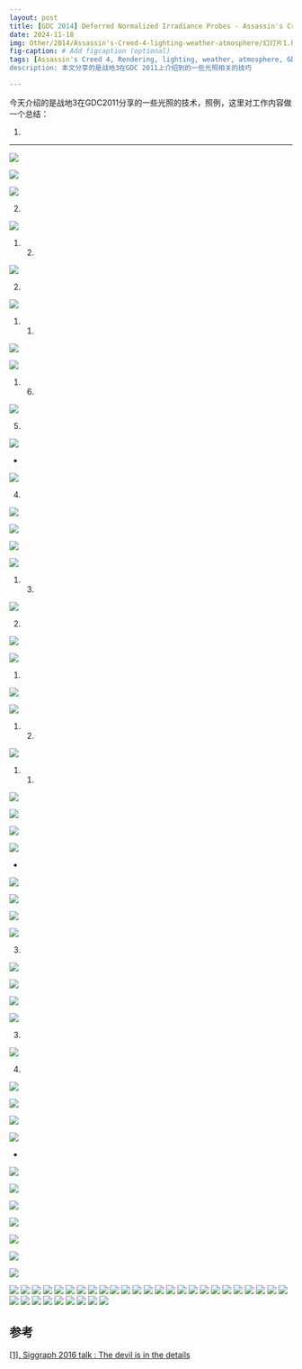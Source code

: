 ```yaml
---
layout: post
title: [GDC 2014] Deferred Normalized Irradiance Probes - Assassin's Creed 4
date: 2024-11-18
img: Other/2014/Assassin's-Creed-4-lighting-weather-atmosphere/幻灯片1.PNG # Add image post (optional)
fig-caption: # Add figcaption (optional)
tags: [Assassin's Creed 4, Rendering, lighting, weather, atmosphere, GDC, 2014]
description: 本文分享的是战地3在GDC 2011上介绍到的一些光照相关的技巧

---
```


今天介绍的是战地3在GDC2011分享的一些光照的技术，照例，这里对工作内容做一个总结：

1. 

---

![](https://gerigory.github.io/assets/img/Other/2014/Assassin's-Creed-4-lighting-weather-atmosphere/幻灯片2.PNG)



![](https://gerigory.github.io/assets/img/Other/2014/Assassin's-Creed-4-lighting-weather-atmosphere/幻灯片3.PNG)



![](https://gerigory.github.io/assets/img/Other/2014/Assassin's-Creed-4-lighting-weather-atmosphere/幻灯片4.PNG)

2. 

![](https://gerigory.github.io/assets/img/Other/2014/Assassin's-Creed-4-lighting-weather-atmosphere/幻灯片5.PNG)

1. 2. 

![](https://gerigory.github.io/assets/img/Other/2014/Assassin's-Creed-4-lighting-weather-atmosphere/幻灯片6.PNG)

2. 

![](https://gerigory.github.io/assets/img/Other/2014/Assassin's-Creed-4-lighting-weather-atmosphere/幻灯片7.PNG)

1. 1. 

![](https://gerigory.github.io/assets/img/Other/2014/Assassin's-Creed-4-lighting-weather-atmosphere/幻灯片8.PNG)



![](https://gerigory.github.io/assets/img/Other/2014/Assassin's-Creed-4-lighting-weather-atmosphere/幻灯片9.PNG)

1. 6. 

![](https://gerigory.github.io/assets/img/Other/2014/Assassin's-Creed-4-lighting-weather-atmosphere/幻灯片10.PNG)

5. 

![](https://gerigory.github.io/assets/img/Other/2014/Assassin's-Creed-4-lighting-weather-atmosphere/幻灯片11.PNG)

- 

![](https://gerigory.github.io/assets/img/Other/2014/Assassin's-Creed-4-lighting-weather-atmosphere/幻灯片12.PNG)

4. 

![](https://gerigory.github.io/assets/img/Other/2014/Assassin's-Creed-4-lighting-weather-atmosphere/幻灯片13.PNG)

![](https://gerigory.github.io/assets/img/Other/2014/Assassin's-Creed-4-lighting-weather-atmosphere/幻灯片14.PNG)



![](https://gerigory.github.io/assets/img/Other/2014/Assassin's-Creed-4-lighting-weather-atmosphere/幻灯片15.PNG)



![](https://gerigory.github.io/assets/img/Other/2014/Assassin's-Creed-4-lighting-weather-atmosphere/幻灯片16.PNG)

1. 3. 

![](https://gerigory.github.io/assets/img/Other/2014/Assassin's-Creed-4-lighting-weather-atmosphere/幻灯片17.PNG)

2. 

![](https://gerigory.github.io/assets/img/Other/2014/Assassin's-Creed-4-lighting-weather-atmosphere/幻灯片18.PNG)

![](https://gerigory.github.io/assets/img/Other/2014/Assassin's-Creed-4-lighting-weather-atmosphere/幻灯片19.PNG)

1. 

![](https://gerigory.github.io/assets/img/Other/2014/Assassin's-Creed-4-lighting-weather-atmosphere/幻灯片20.PNG)

![](https://gerigory.github.io/assets/img/Other/2014/Assassin's-Creed-4-lighting-weather-atmosphere/幻灯片21.PNG)

1. 2. 

![](https://gerigory.github.io/assets/img/Other/2014/Assassin's-Creed-4-lighting-weather-atmosphere/幻灯片22.PNG)

1. 1. 

![](https://gerigory.github.io/assets/img/Other/2014/Assassin's-Creed-4-lighting-weather-atmosphere/幻灯片23.PNG)



![](https://gerigory.github.io/assets/img/Other/2014/Assassin's-Creed-4-lighting-weather-atmosphere/幻灯片24.PNG)

![](https://gerigory.github.io/assets/img/Other/2014/Assassin's-Creed-4-lighting-weather-atmosphere/幻灯片25.PNG)



![](https://gerigory.github.io/assets/img/Other/2014/Assassin's-Creed-4-lighting-weather-atmosphere/幻灯片26.PNG)

- 

![](https://gerigory.github.io/assets/img/Other/2014/Assassin's-Creed-4-lighting-weather-atmosphere/幻灯片27.PNG)

![](https://gerigory.github.io/assets/img/Other/2014/Assassin's-Creed-4-lighting-weather-atmosphere/幻灯片28.PNG)



![](https://gerigory.github.io/assets/img/Other/2014/Assassin's-Creed-4-lighting-weather-atmosphere/幻灯片29.PNG)



![](https://gerigory.github.io/assets/img/Other/2014/Assassin's-Creed-4-lighting-weather-atmosphere/幻灯片30.PNG)

3. 

![](https://gerigory.github.io/assets/img/Other/2014/Assassin's-Creed-4-lighting-weather-atmosphere/幻灯片31.PNG)

![](https://gerigory.github.io/assets/img/Other/2014/Assassin's-Creed-4-lighting-weather-atmosphere/幻灯片32.PNG)



![](https://gerigory.github.io/assets/img/Other/2014/Assassin's-Creed-4-lighting-weather-atmosphere/幻灯片33.PNG)



![](https://gerigory.github.io/assets/img/Other/2014/Assassin's-Creed-4-lighting-weather-atmosphere/幻灯片34.PNG)

3. 

![](https://gerigory.github.io/assets/img/Other/2014/Assassin's-Creed-4-lighting-weather-atmosphere/幻灯片35.PNG)

4. 

![](https://gerigory.github.io/assets/img/Other/2014/Assassin's-Creed-4-lighting-weather-atmosphere/幻灯片36.PNG)



![](https://gerigory.github.io/assets/img/Other/2014/Assassin's-Creed-4-lighting-weather-atmosphere/幻灯片37.PNG)

 

![](https://gerigory.github.io/assets/img/Other/2014/Assassin's-Creed-4-lighting-weather-atmosphere/幻灯片38.PNG)

![](https://gerigory.github.io/assets/img/Other/2014/Assassin's-Creed-4-lighting-weather-atmosphere/幻灯片39.PNG)

- 

![](https://gerigory.github.io/assets/img/Other/2014/Assassin's-Creed-4-lighting-weather-atmosphere/幻灯片40.PNG)

![](https://gerigory.github.io/assets/img/Other/2014/Assassin's-Creed-4-lighting-weather-atmosphere/幻灯片41.PNG)

![](https://gerigory.github.io/assets/img/Other/2014/Assassin's-Creed-4-lighting-weather-atmosphere/幻灯片42.PNG)

![](https://gerigory.github.io/assets/img/Other/2014/Assassin's-Creed-4-lighting-weather-atmosphere/幻灯片43.PNG)

![](https://gerigory.github.io/assets/img/Other/2014/Assassin's-Creed-4-lighting-weather-atmosphere/幻灯片44.PNG)

![](https://gerigory.github.io/assets/img/Other/2014/Assassin's-Creed-4-lighting-weather-atmosphere/幻灯片45.PNG)



![](https://gerigory.github.io/assets/img/Other/2014/Assassin's-Creed-4-lighting-weather-atmosphere/幻灯片46.PNG)

![](https://gerigory.github.io/assets/img/Other/2014/Assassin's-Creed-4-lighting-weather-atmosphere/幻灯片47.PNG)
![](https://gerigory.github.io/assets/img/Other/2014/Assassin's-Creed-4-lighting-weather-atmosphere/幻灯片48.PNG)
![](https://gerigory.github.io/assets/img/Other/2014/Assassin's-Creed-4-lighting-weather-atmosphere/幻灯片49.PNG)
![](https://gerigory.github.io/assets/img/Other/2014/Assassin's-Creed-4-lighting-weather-atmosphere/幻灯片50.PNG)
![](https://gerigory.github.io/assets/img/Other/2014/Assassin's-Creed-4-lighting-weather-atmosphere/幻灯片51.PNG)
![](https://gerigory.github.io/assets/img/Other/2014/Assassin's-Creed-4-lighting-weather-atmosphere/幻灯片52.PNG)
![](https://gerigory.github.io/assets/img/Other/2014/Assassin's-Creed-4-lighting-weather-atmosphere/幻灯片53.PNG)
![](https://gerigory.github.io/assets/img/Other/2014/Assassin's-Creed-4-lighting-weather-atmosphere/幻灯片54.PNG)
![](https://gerigory.github.io/assets/img/Other/2014/Assassin's-Creed-4-lighting-weather-atmosphere/幻灯片55.PNG)
![](https://gerigory.github.io/assets/img/Other/2014/Assassin's-Creed-4-lighting-weather-atmosphere/幻灯片56.PNG)
![](https://gerigory.github.io/assets/img/Other/2014/Assassin's-Creed-4-lighting-weather-atmosphere/幻灯片57.PNG)
![](https://gerigory.github.io/assets/img/Other/2014/Assassin's-Creed-4-lighting-weather-atmosphere/幻灯片58.PNG)
![](https://gerigory.github.io/assets/img/Other/2014/Assassin's-Creed-4-lighting-weather-atmosphere/幻灯片59.PNG)
![](https://gerigory.github.io/assets/img/Other/2014/Assassin's-Creed-4-lighting-weather-atmosphere/幻灯片60.PNG)
![](https://gerigory.github.io/assets/img/Other/2014/Assassin's-Creed-4-lighting-weather-atmosphere/幻灯片61.PNG)
![](https://gerigory.github.io/assets/img/Other/2014/Assassin's-Creed-4-lighting-weather-atmosphere/幻灯片62.PNG)
![](https://gerigory.github.io/assets/img/Other/2014/Assassin's-Creed-4-lighting-weather-atmosphere/幻灯片63.PNG)
![](https://gerigory.github.io/assets/img/Other/2014/Assassin's-Creed-4-lighting-weather-atmosphere/幻灯片64.PNG)
![](https://gerigory.github.io/assets/img/Other/2014/Assassin's-Creed-4-lighting-weather-atmosphere/幻灯片65.PNG)
![](https://gerigory.github.io/assets/img/Other/2014/Assassin's-Creed-4-lighting-weather-atmosphere/幻灯片66.PNG)
![](https://gerigory.github.io/assets/img/Other/2014/Assassin's-Creed-4-lighting-weather-atmosphere/幻灯片67.PNG)
![](https://gerigory.github.io/assets/img/Other/2014/Assassin's-Creed-4-lighting-weather-atmosphere/幻灯片68.PNG)
![](https://gerigory.github.io/assets/img/Other/2014/Assassin's-Creed-4-lighting-weather-atmosphere/幻灯片69.PNG)
![](https://gerigory.github.io/assets/img/Other/2014/Assassin's-Creed-4-lighting-weather-atmosphere/幻灯片70.PNG)
![](https://gerigory.github.io/assets/img/Other/2014/Assassin's-Creed-4-lighting-weather-atmosphere/幻灯片71.PNG)
![](https://gerigory.github.io/assets/img/Other/2014/Assassin's-Creed-4-lighting-weather-atmosphere/幻灯片72.PNG)
![](https://gerigory.github.io/assets/img/Other/2014/Assassin's-Creed-4-lighting-weather-atmosphere/幻灯片73.PNG)
![](https://gerigory.github.io/assets/img/Other/2014/Assassin's-Creed-4-lighting-weather-atmosphere/幻灯片74.PNG)
![](https://gerigory.github.io/assets/img/Other/2014/Assassin's-Creed-4-lighting-weather-atmosphere/幻灯片75.PNG)
![](https://gerigory.github.io/assets/img/Other/2014/Assassin's-Creed-4-lighting-weather-atmosphere/幻灯片76.PNG)
![](https://gerigory.github.io/assets/img/Other/2014/Assassin's-Creed-4-lighting-weather-atmosphere/幻灯片77.PNG)
![](https://gerigory.github.io/assets/img/Other/2014/Assassin's-Creed-4-lighting-weather-atmosphere/幻灯片78.PNG)
![](https://gerigory.github.io/assets/img/Other/2014/Assassin's-Creed-4-lighting-weather-atmosphere/幻灯片79.PNG)
![](https://gerigory.github.io/assets/img/Other/2014/Assassin's-Creed-4-lighting-weather-atmosphere/幻灯片80.PNG)

## 参考

[[1]. Siggraph 2016 talk : The devil is in the details](https://advances.realtimerendering.com/s2016/Siggraph2016_idTech6.pdf)
